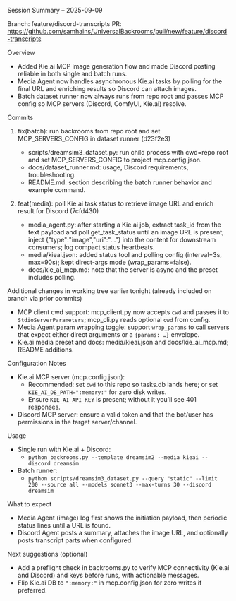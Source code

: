 Session Summary – 2025-09-09

Branch: feature/discord-transcripts
PR: https://github.com/samhains/UniversalBackrooms/pull/new/feature/discord-transcripts

Overview
- Added Kie.ai MCP image generation flow and made Discord posting reliable in both single and batch runs.
- Media Agent now handles asynchronous Kie.ai tasks by polling for the final URL and enriching results so Discord can attach images.
- Batch dataset runner now always runs from repo root and passes MCP config so MCP servers (Discord, ComfyUI, Kie.ai) resolve.

Commits
1) fix(batch): run backrooms from repo root and set MCP_SERVERS_CONFIG in dataset runner (d23f2e3)
   - scripts/dreamsim3_dataset.py: run child process with cwd=repo root and set MCP_SERVERS_CONFIG to project mcp.config.json.
   - docs/dataset_runner.md: usage, Discord requirements, troubleshooting.
   - README.md: section describing the batch runner behavior and example command.

2) feat(media): poll Kie.ai task status to retrieve image URL and enrich result for Discord (7cfd430)
   - media_agent.py: after starting a Kie.ai job, extract task_id from the text payload and poll get_task_status until an image URL is present; inject {"type":"image","uri":"…"} into the content for downstream consumers; log compact status heartbeats.
   - media/kieai.json: added status tool and polling config (interval=3s, max=90s); kept direct-args mode (wrap_params=false).
   - docs/kie_ai_mcp.md: note that the server is async and the preset includes polling.

Additional changes in working tree earlier tonight (already included on branch via prior commits)
- MCP client cwd support: mcp_client.py now accepts `cwd` and passes it to `StdioServerParameters`; mcp_cli.py reads optional `cwd` from config.
- Media Agent param wrapping toggle: support `wrap_params` to call servers that expect either direct arguments or a `{params: …}` envelope.
- Kie.ai media preset and docs: media/kieai.json and docs/kie_ai_mcp.md; README additions.

Configuration Notes
- Kie.ai MCP server (mcp.config.json):
  - Recommended: set `cwd` to this repo so tasks.db lands here; or set `KIE_AI_DB_PATH=":memory:"` for zero disk writes.
  - Ensure `KIE_AI_API_KEY` is present; without it you’ll see 401 responses.
- Discord MCP server: ensure a valid token and that the bot/user has permissions in the target server/channel.

Usage
- Single run with Kie.ai + Discord:
  - `python backrooms.py --template dreamsim2 --media kieai --discord dreamsim`
- Batch runner:
  - `python scripts/dreamsim3_dataset.py --query "static" --limit 200 --source all --models sonnet3 --max-turns 30 --discord dreamsim`

What to expect
- Media Agent (image) log first shows the initiation payload, then periodic status lines until a URL is found.
- Discord Agent posts a summary, attaches the image URL, and optionally posts transcript parts when configured.

Next suggestions (optional)
- Add a preflight check in backrooms.py to verify MCP connectivity (Kie.ai and Discord) and keys before runs, with actionable messages.
- Flip Kie.ai DB to `":memory:"` in mcp.config.json for zero writes if preferred.

